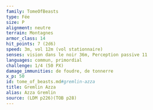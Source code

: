 ```yaml
---
family: TomeOfBeasts
type: Fée
size: P
alignment: neutre
terrain: Montagnes
armor_class: 14
hit_points: 7 (2d6)
speed: 3m, vol 12m (vol stationnaire)
senses: vision dans le noir 36m, Perception passive 11
languages: commun, primordial
challenge: 1/4 (50 PX)
damage_immunities: de foudre, de tonnerre
x_p: 50
id: tome_of_beasts.md#gremlin-azza
title: Gremlin Azza
alias: Azza Gremlin
source: (LDM p226)(TOB p28)
---
```


